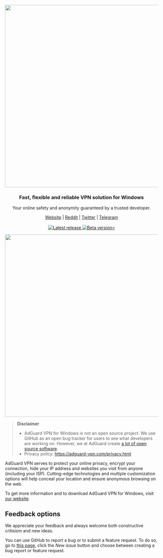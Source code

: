 <p align="center">
 <image src="https://cdn.adtidy.org/content/release_notes/vpn/windows/v2.0/new_main_window_en.png?34" width = "600"px">
</p>

<h3 align="center">Fast, flexible and reliable VPN solution for Windows</h3>

<p align="center">
  Your online safety and anonymity guaranteed by a trusted developer.
</p>

<p align="center">
    <a href="https://adguard-vpn.com/">Website</a> |
    <a href="https://reddit.com/r/Adguard">Reddit</a> |
    <a href="https://twitter.com/AdGuard">Twitter</a> |
    <a href="https://t.me/adguard_en">Telegram</a>
    <br /><br />
  <a
    </a>
    <a href="https://github.com/AdguardTeam/AdguardVPNForWindows/releases/">
        <img src="https://img.shields.io/github/tag/AdguardTeam/AdGuardVPNForWindows.svg?label=release" alt="Latest release" />
    </a>
    <a href="https://github.com/AdguardTeam/AdguardVPNForWindows/releases/">
    <img src="https://img.shields.io/github/tag-pre/AdguardTeam/AdGuardVPNForWindows.svg?label=beta" alt="Beta version>" />
    </a>


<p align="center">
<image src="https://cdn.adguard.com/public/Adguard/Github/vpn_win_readme.png" width="600">
</p>

<a id="feedback"></a>

> **Disclaimer**
> * AdGuard VPN for Windows is not an open source project. We use GitHub as an open bug tracker for users to see what developers are working on. However, we at AdGuard create [a lot of open source software](https://github.com/search?o=desc&q=topic%3Aopen-source+org%3AAdguardTeam+fork%3Atrue&s=stars&type=Repositories).
> * Privacy policy: https://adguard-vpn.com/privacy.html

AdGuard VPN serves to protect your online privacy, encrypt your connection, hide your IP address and websites you visit from anyone (including your ISP). Cutting-edge technologies and multiple customization options will help conceal your location and ensure anonymous browsing on the web.

To get more information and to download AdGuard VPN for Windows, visit [our website](https://adguard-vpn.com/).

## Feedback options

We appreciate your feedback and always welcome both constructive critisism and new ideas.

You can use GitHub to report a bug or to submit a feature request. To do so, go to [this page](https://github.com/AdguardTeam/AdguardVPNForWindows/issues), click the _New issue_ button and choose between creating a bug report or feature request.
